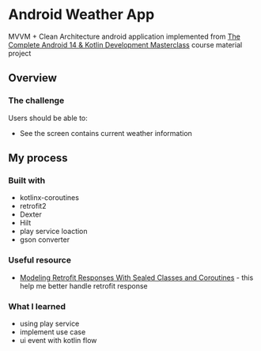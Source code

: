 # Android Weather App
MVVM + Clean Architecture android application implemented from [
The Complete Android 14 & Kotlin Development Masterclass](https://www.udemy.com/course/android-kotlin-developer/) course material project

## Overview

### The challenge

Users should be able to:
- See the screen contains current weather information

## My process

### Built with
- kotlinx-coroutines
- retrofit2
- Dexter
- Hilt
- play service loaction
- gson converter

### Useful resource
- [Modeling Retrofit Responses With Sealed Classes and Coroutines](https://getstream.io/blog/modeling-retrofit-responses/) - this help me better handle retrofit response

### What I learned
- using play service
- implement use case
- ui event with kotlin flow

